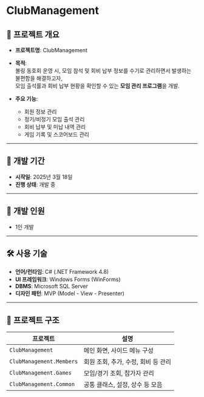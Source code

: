 # ClubManagement

## 📌 프로젝트 개요

- **프로젝트명**: ClubManagement  
- **목적**:  
  볼링 동호회 운영 시, 모임 참석 및 회비 납부 정보를 수기로 관리하면서 발생하는 불편함을 해결하고자,  
  모임 출석률과 회비 납부 현황을 확인할 수 있는 **모임 관리 프로그램**을 개발.  

- **주요 기능**:
  - 회원 정보 관리
  - 정기/비정기 모임 출석 관리
  - 회비 납부 및 미납 내역 관리
  - 게임 기록 및 스코어보드 관리

---

## 📅 개발 기간

- **시작일**: 2025년 3월 18일  
- **진행 상태**: 개발 중

---

## 👥 개발 인원

- 1인 개발

---

## 🛠 사용 기술

- **언어/런타임**: C# (.NET Framework 4.8)  
- **UI 프레임워크**: Windows Forms (WinForms)  
- **DBMS**: Microsoft SQL Server  
- **디자인 패턴**: MVP (Model - View - Presenter)

---

## 📁 프로젝트 구조
| 프로젝트                 | 설명                                 |
|--------------------------|--------------------------------------|
| `ClubManagement`         | 메인 화면, 사이드 메뉴 구성            |
| `ClubManagement.Members` | 회원 조회, 추가, 수정, 회비 등 관리    |
| `ClubManagement.Games`   | 모임/경기 조회, 참가자 관리            |
| `ClubManagement.Common`  | 공통 클래스, 설정, 상수 등 모음        |


